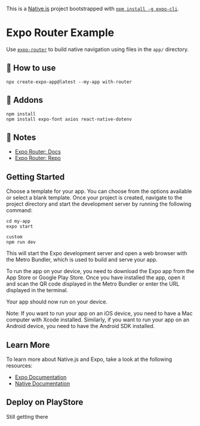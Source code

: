This is a [Native.js](https://reactnative.dev/docs/) project bootstrapped with [`npm install -g expo-cli`](https://docs.expo.dev/tutorial/introduction/).

# Expo Router Example
Use [`expo-router`](https://expo.github.io/router) to build native navigation using files in the `app/` directory.

## 🚀 How to use

```
npx create-expo-app@latest --my-app with-router
```
## 🚀 Addons
```
npm install 
npm install expo-font axios react-native-dotenv
```

## 📝 Notes

- [Expo Router: Docs](https://expo.github.io/router)
- [Expo Router: Repo](https://github.com/expo/router)

## Getting Started

Choose a template for your app. You can choose from the options available or select a blank template.
Once your project is created, navigate to the project directory and start the development server by running the following command:

```
cd my-app
expo start

custom
npm run dev
```

This will start the Expo development server and open a web browser with the Metro Bundler, which is used to build and serve your app.

To run the app on your device, you need to download the Expo app from the App Store or Google Play Store. Once you have installed the app, open it and scan the QR code displayed in the Metro Bundler or enter the URL displayed in the terminal.

Your app should now run on your device.

Note: If you want to run your app on an iOS device, you need to have a Mac computer with Xcode installed. Similarly, if you want to run your app on an Android device, you need to have the Android SDK installed.

## Learn More

To learn more about Native.js and Expo, take a look at the following resources:

- [Expo Documentation](https://docs.expo.dev/)
- [Native Documentation](https://reactnative.dev/)

## Deploy on PlayStore
Still getting there 
<!-- Check out our [Next.js deployment documentation](https://nextjs.org/docs/deployment) for more details. -->